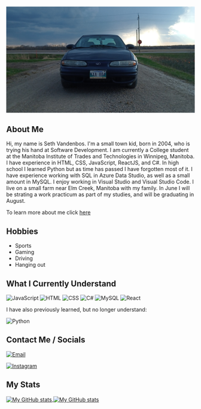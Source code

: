 ![JDM Cars](./assets/updatedCar.jpg "My Car")

## About Me
Hi, my name is Seth Vandenbos. I'm a small town kid, born in 2004, who is trying his hand at Software Development. I am currently a College student at the Manitoba Institute of Trades and Technologies in Winnipeg, Manitoba. I have experience in HTML, CSS, JavaScript, ReactJS, and C#. In high school I learned Python but as time has passed I have forgotten most of it. I have experience working with SQL in Azure Data Studio, as well as a small amount in MySQL. I enjoy working in Visual Studio and Visual Studio Code. I live on a small farm near Elm Creek, Manitoba with my family. In June I will be strating a work practicum as part of my studies, and will be graduating in August.

To learn more about me click [here](https://daboss02.github.io/about-me/)
## Hobbies
<ul>
  <li>
    Sports
  </li>
  <li>
    Gaming
  </li>
  <li>
    Driving
  </li>
  <li>
    Hanging out
  </li>
</ul>

## What I Currently Understand

![JavaScript](https://img.shields.io/badge/code-javascript-informational?style=for-the-badge&logo=javascript&logoColor=213753&color=65768F)
![HTML](https://img.shields.io/badge/web-html-informational?style=for-the-badge&logo=html5&logoColor=213753&color=65768F)
![CSS](https://img.shields.io/badge/web-css-informational?style=for-the-badge&logo=css3&logoColor=213753&color=65768F)
![C#](https://img.shields.io/badge/code-c%23-%23239120.svg?style=for-the-badge&logo=c-sharp&logoColor=213753&color=65768F)
![MySQL](https://img.shields.io/badge/database-mysql-%2300f.svg?style=for-the-badge&logo=mysql&logoColor=213753&color=65768F)
![React](https://img.shields.io/badge/framework-React-20232A?style=for-the-badge&logo=react&logoColor=213753&color=65768F)

I have also previously learned, but no longer understand:

![Python](https://img.shields.io/badge/code-python-informational?style=for-the-badge&logo=python&logoColor=213753&color=65768F)

## Contact Me / Socials

[![Email](https://img.shields.io/badge/email-informational?style=for-the-badge&logo=microsoft-outlook&logoColor=213753&color=193549)](mailto:seth.vdbos@gmail.com)

[![Instagram](https://img.shields.io/badge/instagram-informational?style=for-the-badge&logo=instagram&logoColor=213753&color=193549)](https://www.instagram.com/daboss_202/)

## My Stats

<a href="https://github.com/daBoss02">
  <img height="205px" align="center" src="https://github-readme-stats.vercel.app/api?username=daBoss02&theme=cobalt" alt="My GitHub stats" />
</a>
<a href="https://github.com/mrspecht">
  <img align="center" src="https://github-readme-stats.vercel.app/api/top-langs/?username=daBoss02&theme=cobalt&" alt="My 
  GitHub stats"/>
</a>



<!---
daBoss02/daBoss02 is a ✨ special ✨ repository because its `README.md` (this file) appears on your GitHub profile.
You can click the Preview link to take a look at your changes.
--->

